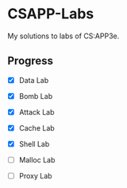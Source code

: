 # CSAPP-Labs
My solutions to labs of CS:APP3e.

## Progress
- [x] Data Lab
- [x] Bomb Lab
- [x] Attack Lab
- [x] Cache Lab
- [x] Shell Lab
- [ ] Malloc Lab
- [ ] Proxy Lab

